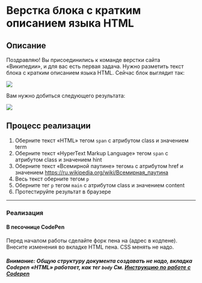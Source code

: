# Верстка блока с кратким описанием языка HTML

## Описание

Поздравляю! Вы присоединились к команде верстки сайта «Википедии», и для вас есть первая задача. Нужно разметить текст блока с кратким описанием языка HTML.  Сейчас блок выглядит так:

![](https://github.com/netology-code/html-2-homeworks/blob/develop/sources/lection-1-1-task-1-block-before.png?raw=true)

Вам нужно добиться следующего результата:

![](https://github.com/netology-code/html-2-homeworks/blob/develop/sources/lection-1-1-task-1-block-after.png?raw=true)

## Процесс реализации

1. Оберните текст «HTML» тегом `span` с атрибутом class  и значением term
2. Оберните текст «HyperText Markup Language» тегом `span` с атрибутом class  и значением hint
3. Оберните текст «Всемирной паутине» тегом`a` с атрибутом href и значением https://ru.wikipedia.org/wiki/Всемирная_паутина
4. Весь текст оберните тегом `p`
5. Оберните тег `p` тегом `main` с атрибутом class и значением content
6. Протестируйте результат в браузере

---

### Реализация

#### В песочнице CodePen

Перед началом работы сделайте форк пена на (адрес в кодпене). Внесите изменения во вкладке HTML пена. CSS менять не надо.

##### Внимание: Общую структуру документа создавать не надо, вкладка Codepen «HTML» работает, как тег `body` См. [Инструкцию по работе с Codepen](https://netology-university.bitbucket.io/guides/wm/codepen-guide/)